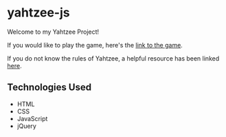# yahtzee-js
Welcome to my Yahtzee Project! 

If you would like to play the game, here's the <a href="https://dannythekid1292.github.io/yahtzee-js/">link to the game</a>.

If you do not know the rules of Yahtzee, a helpful resource has been linked <a href="https://gamerules.com/rules/yahtzee-dice-game/">here</a>.

<h2><strong>Technologies Used</strong></h2>
<ul>
  <li>HTML</li>
  <li>CSS</li>
  <li>JavaScript</li>
  <li>jQuery</li>
 </ul>
